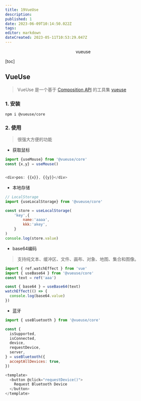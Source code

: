 ```yaml
---
title: 19VueUse
description: 
published: 1
date: 2023-06-09T10:14:50.022Z
tags: 
editor: markdown
dateCreated: 2023-05-11T10:53:29.047Z
---
```


<center>vueuse</center>



[toc]





## VueUse

> VueUse 是一个基于 [Composition API](https://v3.vuejs.org/guide/composition-api-introduction.html) 的工具集 [vueuse ](https://vueuse.org/)





### 1. 安装

```shell
npm i @vueuse/core
```





### 2. 使用

> 很强大方便的功能

* 获取鼠标

```js
import {useMouse} from '@vueuse/core'
const {x,y} = useMouse()


<div>pos: {{x}}, {{y}}</div>
```

* 本地存储

```js
// LocalStorage
import {useLocalStorage} from '@vueuse/core'

const store = useLocalStorage(
    'key',{
        name:'aaaa',
        kkk:'akey',
    }
)
console.log(store.value)
```

* base64编码

> 支持纯文本、缓冲区、文件、画布、对象、地图、集合和图像。

```js
import { ref,watchEffect } from 'vue'
import { useBase64 } from '@vueuse/core'
const text = ref('aaa')

const { base64 } = useBase64(text)
watchEffect(() => {
  console.log(base64.value)
})
```

* 蓝牙

```js
import { useBluetooth } from '@vueuse/core'

const {
  isSupported,
  isConnected,
  device,
  requestDevice,
  server,
} = useBluetooth({
  acceptAllDevices: true,
})

<template>
  <button @click="requestDevice()">
    Request Bluetooth Device
  </button>
</template>
```


